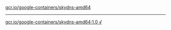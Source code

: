 [gcr.io/google-containers/skydns-amd64](https://hub.docker.com/r/anjia0532/skydns-amd64/tags/) 

----
[gcr.io/google-containers/skydns-amd64:1.0 √](https://hub.docker.com/r/anjia0532/skydns-amd64/tags/)

